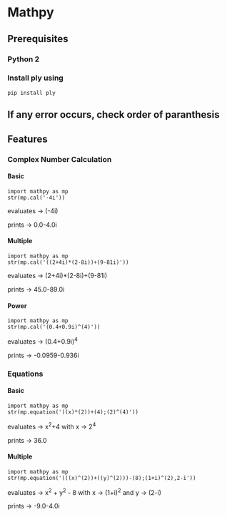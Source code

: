 # Mathpy

## Prerequisites
### Python 2
### Install ply using
    pip install ply

## If any error occurs, check order of paranthesis

## Features
### Complex Number Calculation
#### Basic
    import mathpy as mp
    str(mp.cal('-4i'))
  evaluates -> (-4i)

  prints -> 0.0-4.0i
#### Multiple
    import mathpy as mp
    str(mp.cal('((2+4i)*(2-8i))+(9-81i)'))
  evaluates -> (2+4i)*(2-8i)+(9-81i)

  prints -> 45.0-89.0i
#### Power
    import mathpy as mp
    str(mp.cal('(0.4+0.9i)^(4)'))
  evaluates -> (0.4+0.9i)<sup>4</sup>

  prints -> -0.0959-0.936i

### Equations
#### Basic
    import mathpy as mp
    str(mp.equation('((x)*(2))+(4);(2)^(4)'))
  evaluates -> x<sup>2</sup>+4 with x -> 2<sup>4</sup>
                     
  prints -> 36.0
#### Multiple
    import mathpy as mp
    str(mp.equation('(((x)^(2))+((y)^(2)))-(8);(1+i)^(2),2-i'))
  evaluates -> x<sup>2</sup> + y<sup>2</sup> - 8 with x -> (1+i)<sup>2</sup> and y -> (2-i)
                     
  prints -> -9.0-4.0i
